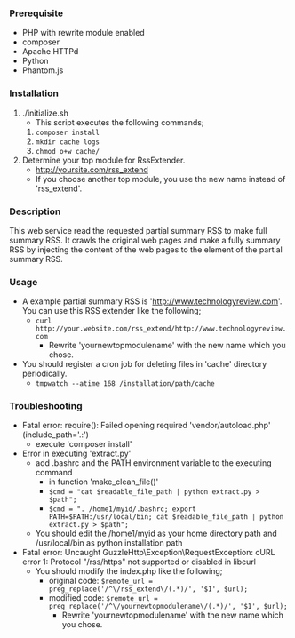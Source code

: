 ### Prerequisite
* PHP with rewrite module enabled
* composer
* Apache HTTPd
* Python
* Phantom.js

### Installation
1. ./initialize.sh
    * This script executes the following commands;
    1. `composer install`
    1. `mkdir cache logs`
    1. `chmod o+w cache/`
1. Determine your top module for RssExtender.
    * http://yoursite.com/rss_extend
    * If you choose another top module, you use the new name instead of 'rss_extend'.

### Description
This web service read the requested partial summary RSS to make full summary RSS. It crawls the original web pages and make a fully summary RSS by injecting the content of the web pages to the <description> element of the partial summary RSS.

### Usage
* A example partial summary RSS is 'http://www.technologyreview.com'. You can use this RSS extender like the following;
    * `curl http://your.website.com/rss_extend/http://www.technologyreview.com`
        * Rewrite 'yournewtopmodulename' with the new name which you chose.
* You should register a cron job for deleting files in 'cache' directory periodically.
    * `tmpwatch --atime 168 /installation/path/cache`

### Troubleshooting
* Fatal error: require(): Failed opening required 'vendor/autoload.php' (include_path='.:')
    * execute 'composer install'
* Error in executing 'extract.py'
  * add .bashrc and the PATH environment variable to the executing command
    * in function 'make_clean_file()'
    * `$cmd = "cat $readable_file_path | python extract.py > $path";`
    * `$cmd = ". /home1/myid/.bashrc; export PATH=$PATH:/usr/local/bin; cat $readable_file_path | python extract.py > $path";`
  * You should edit the /home1/myid as your home directory path and /usr/local/bin as python installation path
* Fatal error: Uncaught GuzzleHttp\Exception\RequestException: cURL error 1: Protocol "/rss/https" not supported or disabled in libcurl
    * You should modify the index.php like the following;
        * original code: `$remote_url = preg_replace('/^\/rss_extend\/(.*)/', '$1', $url);`
        * modified code: `$remote_url = preg_replace('/^\/yournewtopmodulename\/(.*)/', '$1', $url);`
            * Rewrite 'yournewtopmodulename' with the new name which you chose.
